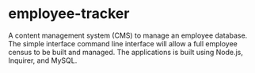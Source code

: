 # employee-tracker
A content management system (CMS) to manage an employee database. The simple interface command line interface will allow a full employee census to be built and managed. The applications is built using Node.js, Inquirer, and MySQL.
